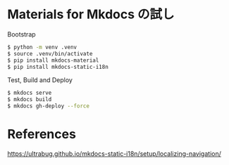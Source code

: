 # Materials for Mkdocs の試し

Bootstrap

```bash
$ python -m venv .venv
$ source .venv/bin/activate
$ pip install mkdocs-material
$ pip install mkdocs-static-i18n
```

Test, Build and Deploy

```bash
$ mkdocs serve
$ mkdocs build
$ mkdocs gh-deploy --force
```

# References
https://ultrabug.github.io/mkdocs-static-i18n/setup/localizing-navigation/
